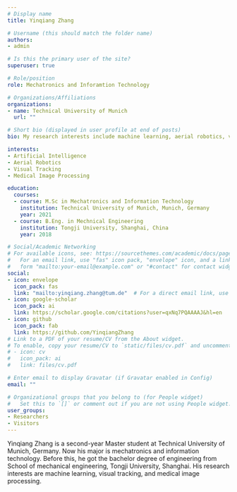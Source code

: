 ```yaml
---
# Display name
title: Yinqiang Zhang

# Username (this should match the folder name)
authors:
- admin

# Is this the primary user of the site?
superuser: true

# Role/position
role: Mechatronics and Inforamtion Technology

# Organizations/Affiliations
organizations:
- name: Technical University of Munich
  url: ""

# Short bio (displayed in user profile at end of posts)
bio: My research interests include machine learning, aerial robotics, visual tracking and medical image processing.

interests:
- Artificial Intelligence
- Aerial Robotics
- Visual Tracking 
- Medical Image Processing

education:
  courses:
  - course: M.Sc in Mechatronics and Information Technology
    institution: Technical University of Munich, Munich, Germany
    year: 2021
  - course: B.Eng. in Mechnical Engineering
    institution: Tongji University, Shanghai, China
    year: 2018

# Social/Academic Networking
# For available icons, see: https://sourcethemes.com/academic/docs/page-builder/#icons
#   For an email link, use "fas" icon pack, "envelope" icon, and a link in the
#   form "mailto:your-email@example.com" or "#contact" for contact widget.
social:
- icon: envelope
  icon_pack: fas
  link: "mailto:yinqiang.zhang@tum.de"  # For a direct email link, use "mailto:test@example.org".
- icon: google-scholar
  icon_pack: ai
  link: https://scholar.google.com/citations?user=qxNq7PQAAAAJ&hl=en
- icon: github
  icon_pack: fab
  link: https://github.com/YinqiangZhang
# Link to a PDF of your resume/CV from the About widget.
# To enable, copy your resume/CV to `static/files/cv.pdf` and uncomment the lines below.
# - icon: cv
#   icon_pack: ai
#   link: files/cv.pdf

# Enter email to display Gravatar (if Gravatar enabled in Config)
email: ""

# Organizational groups that you belong to (for People widget)
#   Set this to `[]` or comment out if you are not using People widget.
user_groups:
- Researchers
- Visitors
---
```


Yinqiang Zhang is a second-year Master student at Technical University of Munich, Germany. Now his major is mechatronics and information technology. Before this, he got the bachelor degree of engineering from School of mechanical engineering, Tongji University, Shanghai. His research interests are machine learning, visual tracking, and medical image processing.
